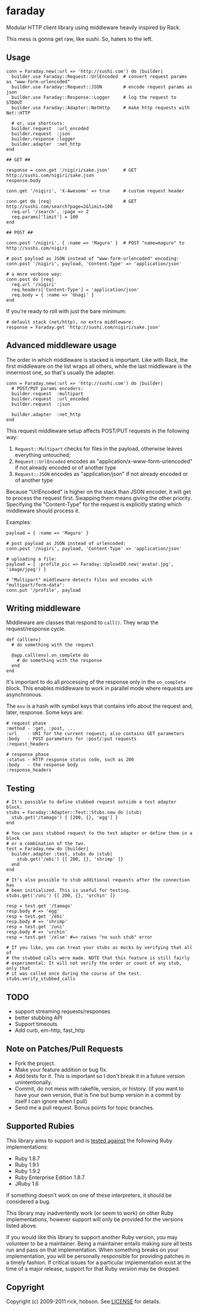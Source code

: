 faraday
=======
Modular HTTP client library using middleware heavily inspired by Rack.

This mess is gonna get raw, like sushi. So, haters to the left.

Usage
-----
    conn = Faraday.new(:url => 'http://sushi.com') do |builder|
      builder.use Faraday::Request::UrlEncoded  # convert request params as "www-form-urlencoded"
      builder.use Faraday::Request::JSON        # encode request params as json
      builder.use Faraday::Response::Logger     # log the request to STDOUT
      builder.use Faraday::Adapter::NetHttp     # make http requests with Net::HTTP

      # or, use shortcuts:
      builder.request  :url_encoded
      builder.request  :json
      builder.response :logger
      builder.adapter  :net_http
    end

    ## GET ##

    response = conn.get '/nigiri/sake.json'     # GET http://sushi.com/nigiri/sake.json
    response.body

    conn.get '/nigiri', 'X-Awesome' => true     # custom request header

    conn.get do |req|                           # GET http://sushi.com/search?page=2&limit=100
      req.url '/search', :page => 2
      req.params['limit'] = 100
    end

    ## POST ##

    conn.post '/nigiri', { :name => 'Maguro' }  # POST "name=maguro" to http://sushi.com/nigiri

    # post payload as JSON instead of "www-form-urlencoded" encoding:
    conn.post '/nigiri', payload, 'Content-Type' => 'application/json'

    # a more verbose way:
    conn.post do |req|
      req.url '/nigiri'
      req.headers['Content-Type'] = 'application/json'
      req.body = { :name => 'Unagi' }
    end

If you're ready to roll with just the bare minimum:

    # default stack (net/http), no extra middleware:
    response = Faraday.get 'http://sushi.com/nigiri/sake.json'

Advanced middleware usage
-------------------------
The order in which middleware is stacked is important. Like with Rack, the first middleware on the list wraps all others, while the last middleware is the innermost one, so that's usually the adapter.

    conn = Faraday.new(:url => 'http://sushi.com') do |builder|
      # POST/PUT params encoders:
      builder.request  :multipart
      builder.request  :url_encoded
      builder.request  :json

      builder.adapter  :net_http
    end

This request middleware setup affects POST/PUT requests in the following way:

1. `Request::Multipart` checks for files in the payload, otherwise leaves everything untouched;
2. `Request::UrlEncoded` encodes as "application/x-www-form-urlencoded" if not already encoded or of another type
2. `Request::JSON` encodes as "application/json" if not already encoded or of another type

Because "UrlEncoded" is higher on the stack than JSON encoder, it will get to process the request first. Swapping them means giving the other priority. Specifying the "Content-Type" for the request is explicitly stating which middleware should process it.

Examples:

    payload = { :name => 'Maguro' }

    # post payload as JSON instead of urlencoded:
    conn.post '/nigiri', payload, 'Content-Type' => 'application/json'

    # uploading a file:
    payload = { :profile_pic => Faraday::UploadIO.new('avatar.jpg', 'image/jpeg') }

    # "Multipart" middleware detects files and encodes with "multipart/form-data":
    conn.put '/profile', payload

Writing middleware
------------------
Middleware are classes that respond to `call()`. They wrap the request/response cycle.

    def call(env)
      # do something with the request

      @app.call(env).on_complete do
        # do something with the response
      end
    end

It's important to do all processing of the response only in the `on_complete` block. This enables middleware to work in parallel mode where requests are asynchronous.

The `env` is a hash with symbol keys that contains info about the request and, later, response. Some keys are:

    # request phase
    :method - :get, :post, ...
    :url    - URI for the current request; also contains GET parameters
    :body   - POST parameters for :post/:put requests
    :request_headers

    # response phase
    :status - HTTP response status code, such as 200
    :body   - the response body
    :response_headers

Testing
-------
    # It's possible to define stubbed request outside a test adapter block.
    stubs = Faraday::Adapter::Test::Stubs.new do |stub|
      stub.get('/tamago') { [200, {}, 'egg'] }
    end

    # You can pass stubbed request to the test adapter or define them in a block
    # or a combination of the two.
    test = Faraday.new do |builder|
      builder.adapter :test, stubs do |stub|
        stub.get('/ebi') {[ 200, {}, 'shrimp' ]}
      end
    end

    # It's also possible to stub additional requests after the connection has
    # been initialized. This is useful for testing.
    stubs.get('/uni') {[ 200, {}, 'urchin' ]}

    resp = test.get '/tamago'
    resp.body # => 'egg'
    resp = test.get '/ebi'
    resp.body # => 'shrimp'
    resp = test.get '/uni'
    resp.body # => 'urchin'
    resp = test.get '/else' #=> raises "no such stub" error

    # If you like, you can treat your stubs as mocks by verifying that all of
    # the stubbed calls were made. NOTE that this feature is still fairly
    # experimental: It will not verify the order or count of any stub, only that
    # it was called once during the course of the test.
    stubs.verify_stubbed_calls

TODO
----
* support streaming requests/responses
* better stubbing API
* Support timeouts
* Add curb, em-http, fast_http

Note on Patches/Pull Requests
-----------------------------
* Fork the project.
* Make your feature addition or bug fix.
* Add tests for it. This is important so I don't break it in a
  future version unintentionally.
* Commit, do not mess with rakefile, version, or history.
  (if you want to have your own version, that is fine but bump version in a commit by itself I can ignore when I pull)
* Send me a pull request. Bonus points for topic branches.

Supported Rubies
----------------
This library aims to support and is [tested
against](http://travis-ci.org/technoweenie/faraday) the following Ruby
implementations:

* Ruby 1.8.7
* Ruby 1.9.1
* Ruby 1.9.2
* Ruby Enterprise Edition 1.8.7
* JRuby 1.6

If something doesn't work on one of these interpreters, it should be considered
a bug.

This library may inadvertently work (or seem to work) on other Ruby
implementations, however support will only be provided for the versions listed
above.

If you would like this library to support another Ruby version, you may
volunteer to be a maintainer. Being a maintainer entails making sure all tests
run and pass on that implementation. When something breaks on your
implementation, you will be personally responsible for providing patches in a
timely fashion. If critical issues for a particular implementation exist at the
time of a major release, support for that Ruby version may be dropped.

Copyright
---------
Copyright (c) 2009-2011 rick, hobson. See [LICENSE][license] for details.

[license]: https://github.com/technoweenie/faraday/blob/master/LICENSE.md
